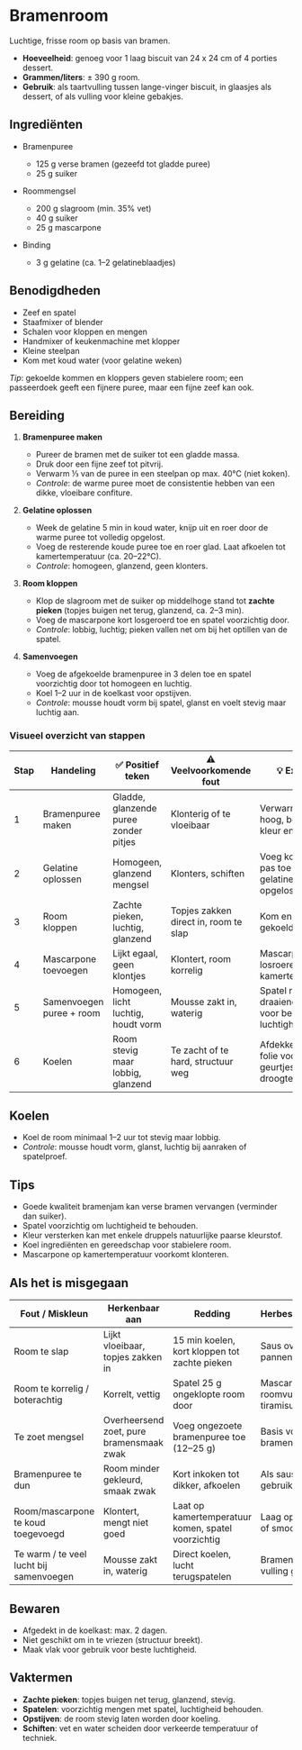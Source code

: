 # Bramenroom

Luchtige, frisse room op basis van bramen.  
- **Hoeveelheid**: genoeg voor 1 laag biscuit van 24 x 24 cm of 4 porties dessert.  
- **Grammen/liters**: ± 390 g room.  
- **Gebruik**: als taartvulling tussen lange-vinger biscuit, in glaasjes als dessert, of als vulling voor kleine gebakjes.

## Ingrediënten

- Bramenpuree
  - 125 g verse bramen (gezeefd tot gladde puree)
  - 25 g suiker

- Roommengsel
  - 200 g slagroom (min. 35% vet)
  - 40 g suiker
  - 25 g mascarpone

- Binding
  - 3 g gelatine (ca. 1–2 gelatineblaadjes)

## Benodigdheden

- Zeef en spatel  
- Staafmixer of blender  
- Schalen voor kloppen en mengen  
- Handmixer of keukenmachine met klopper  
- Kleine steelpan  
- Kom met koud water (voor gelatine weken)  

*Tip*: gekoelde kommen en kloppers geven stabielere room; een passeerdoek geeft een fijnere puree, maar een fijne zeef kan ook.

## Bereiding

1. **Bramenpuree maken**  
   - Pureer de bramen met de suiker tot een gladde massa.  
   - Druk door een fijne zeef tot pitvrij.  
   - Verwarm ⅓ van de puree in een steelpan op max. 40°C (niet koken).  
   - *Controle*: de warme puree moet de consistentie hebben van een dikke, vloeibare confiture.

2. **Gelatine oplossen**  
   - Week de gelatine 5 min in koud water, knijp uit en roer door de warme puree tot volledig opgelost.  
   - Voeg de resterende koude puree toe en roer glad. Laat afkoelen tot kamertemperatuur (ca. 20–22°C).  
   - *Controle*: homogeen, glanzend, geen klonters.  

3. **Room kloppen**  
   - Klop de slagroom met de suiker op middelhoge stand tot **zachte pieken** (topjes buigen net terug, glanzend, ca. 2–3 min).  
   - Voeg de mascarpone kort losgeroerd toe en spatel voorzichtig door.  
   - *Controle*: lobbig, luchtig; pieken vallen net om bij het optillen van de spatel.

4. **Samenvoegen**  
   - Voeg de afgekoelde bramenpuree in 3 delen toe en spatel voorzichtig door tot homogeen en luchtig.  
   - Koel 1–2 uur in de koelkast voor opstijven.  
   - *Controle*: mousse houdt vorm bij spatel, glanst en voelt stevig maar luchtig aan.

### Visueel overzicht van stappen

Stap | Handeling | ✅ Positief teken | ⚠️ Veelvoorkomende fout | 💡 Extra tip
---- | --------- | ---------------- | --------------------- | -------------
1 | Bramenpuree maken | Gladde, glanzende puree zonder pitjes | Klonterig of te vloeibaar | Verwarm niet te hoog, behoud kleur en smaak
2 | Gelatine oplossen | Homogeen, glanzend mengsel | Klonters, schiften | Voeg koude puree pas toe als gelatine volledig is opgelost
3 | Room kloppen | Zachte pieken, luchtig, glanzend | Topjes zakken direct in, room te slap | Kom en kloppers gekoeld gebruiken
4 | Mascarpone toevoegen | Lijkt egaal, geen klontjes | Klontert, room korrelig | Mascarpone eerst losroeren op kamertemperatuur
5 | Samenvoegen puree + room | Homogeen, licht luchtig, houdt vorm | Mousse zakt in, waterig | Spatel rustig en draaiend door voor behoud luchtigheid
6 | Koelen | Room stevig maar lobbig, glanzend | Te zacht of te hard, structuur weg | Afdekken met folie voorkomt geurtjes en droogte

## Koelen

- Koel de room minimaal 1–2 uur tot stevig maar lobbig.  
- *Controle*: mousse houdt vorm, glanst, luchtig bij aanraken of spatelproef.

## Tips

- Goede kwaliteit bramenjam kan verse bramen vervangen (verminder dan suiker).  
- Spatel voorzichtig om luchtigheid te behouden.  
- Kleur versterken kan met enkele druppels natuurlijke paarse kleurstof.  
- Koel ingrediënten en gereedschap voor stabielere room.  
- Mascarpone op kamertemperatuur voorkomt klonteren.

## Als het is misgegaan

| Fout / Miskleun                         | Herkenbaar aan                           | Redding                                            | Herbestemming                    |
| --------------------------------------- | ---------------------------------------- | -------------------------------------------------- | -------------------------------- |
| Room te slap                            | Lijkt vloeibaar, topjes zakken in        | 15 min koelen, kort kloppen tot zachte pieken      | Saus over ijs of pannenkoeken    |
| Room te korrelig / boterachtig          | Korrelt, vettig                          | Spatel 25 g ongeklopte room door                   | Mascarpone-roomvulling tiramisu  |
| Te zoet mengsel                         | Overheersend zoet, pure bramensmaak zwak | Voeg ongezoete bramenpuree toe (12–25 g)           | Basis voor bramenparfait         |
| Bramenpuree te dun                      | Room minder gekleurd, smaak zwak         | Kort inkoken tot dikker, afkoelen                  | Als saus gebruiken               |
| Room/mascarpone te koud toegevoegd      | Klontert, mengt niet goed                | Laat op kamertemperatuur komen, spatel voorzichtig | Laag op dessert of smoothie      |
| Te warm / te veel lucht bij samenvoegen | Mousse zakt in, waterig                  | Direct koelen, lucht terugspatelen                 | Bramencoulis of vulling glaasjes |

## Bewaren

- Afgedekt in de koelkast: max. 2 dagen.  
- Niet geschikt om in te vriezen (structuur breekt).  
- Maak vlak voor gebruik voor beste luchtigheid.

## Vaktermen

- **Zachte pieken**: topjes buigen net terug, glanzend, stevig.  
- **Spatelen**: voorzichtig mengen met spatel, luchtigheid behouden.  
- **Opstijven**: de room stevig laten worden door koeling.  
- **Schiften**: vet en water scheiden door verkeerde temperatuur of techniek.
